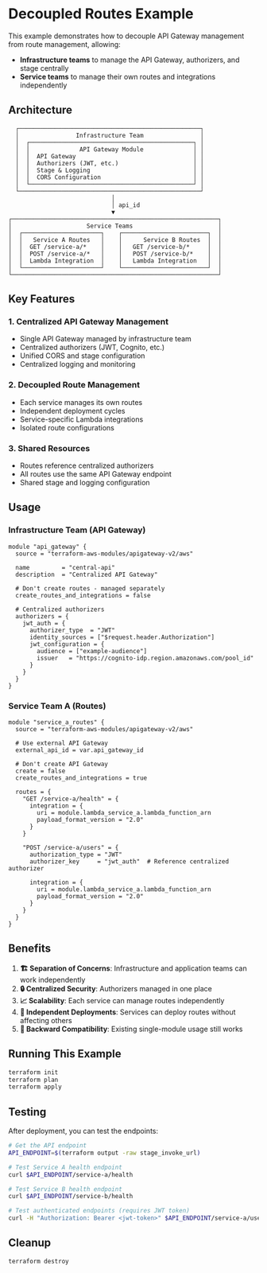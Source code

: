 # Decoupled Routes Example

This example demonstrates how to decouple API Gateway management from route management, allowing:

- **Infrastructure teams** to manage the API Gateway, authorizers, and stage centrally
- **Service teams** to manage their own routes and integrations independently

## Architecture

```
  ┌───────────────────────────────────────────────────┐
  │                Infrastructure Team                │
  │  ┌──────────────────────────────────────────────┐ │
  │  │              API Gateway Module              │ │
  │  │  API Gateway                                 │ │
  │  │  Authorizers (JWT, etc.)                     │ │
  │  │  Stage & Logging                             │ │
  │  │  CORS Configuration                          │ │
  │  └──────────────────────────────────────────────┘ │
  └───────────────────────────────────────────────────┘
                             │
                             │ api_id
                             ▼
┌──────────────────────────────────────────────────────────┐
│                     Service Teams                        │
│  ┌──────────────────────┐    ┌────────────────────────┐  │
│  │   Service A Routes   │    │      Service B Routes  │  │
│  │  GET /service-a/*    │    │   GET /service-b/*     │  │
│  │  POST /service-a/*   │    │   POST /service-b/*    │  │
│  │  Lambda Integration  │    │   Lambda Integration   │  │
│  └──────────────────────┘    └────────────────────────┘  │
└──────────────────────────────────────────────────────────┘
```

## Key Features

### 1. **Centralized API Gateway Management**
- Single API Gateway managed by infrastructure team
- Centralized authorizers (JWT, Cognito, etc.)
- Unified CORS and stage configuration
- Centralized logging and monitoring

### 2. **Decoupled Route Management**
- Each service manages its own routes
- Independent deployment cycles
- Service-specific Lambda integrations
- Isolated route configurations

### 3. **Shared Resources**
- Routes reference centralized authorizers
- All routes use the same API Gateway endpoint
- Shared stage and logging configuration

## Usage

### Infrastructure Team (API Gateway)
```hcl
module "api_gateway" {
  source = "terraform-aws-modules/apigateway-v2/aws"

  name         = "central-api"
  description  = "Centralized API Gateway"
  
  # Don't create routes - managed separately
  create_routes_and_integrations = false

  # Centralized authorizers
  authorizers = {
    jwt_auth = {
      authorizer_type  = "JWT"
      identity_sources = ["$request.header.Authorization"]
      jwt_configuration = {
        audience = ["example-audience"]
        issuer   = "https://cognito-idp.region.amazonaws.com/pool_id"
      }
    }
  }
}
```

### Service Team A (Routes)
```hcl
module "service_a_routes" {
  source = "terraform-aws-modules/apigateway-v2/aws"

  # Use external API Gateway
  external_api_id = var.api_gateway_id
  
  # Don't create API Gateway
  create = false
  create_routes_and_integrations = true

  routes = {
    "GET /service-a/health" = {
      integration = {
        uri = module.lambda_service_a.lambda_function_arn
        payload_format_version = "2.0"
      }
    }
    
    "POST /service-a/users" = {
      authorization_type = "JWT"
      authorizer_key     = "jwt_auth"  # Reference centralized authorizer
      
      integration = {
        uri = module.lambda_service_a.lambda_function_arn
        payload_format_version = "2.0"
      }
    }
  }
}
```

## Benefits

1. **🏗️ Separation of Concerns**: Infrastructure and application teams can work independently
2. **🔒 Centralized Security**: Authorizers managed in one place
3. **📈 Scalability**: Each service can manage routes independently
4. **🚀 Independent Deployments**: Services can deploy routes without affecting others
5. **🔄 Backward Compatibility**: Existing single-module usage still works

## Running This Example

```bash
terraform init
terraform plan
terraform apply
```

## Testing

After deployment, you can test the endpoints:

```bash
# Get the API endpoint
API_ENDPOINT=$(terraform output -raw stage_invoke_url)

# Test Service A health endpoint
curl $API_ENDPOINT/service-a/health

# Test Service B health endpoint  
curl $API_ENDPOINT/service-b/health

# Test authenticated endpoints (requires JWT token)
curl -H "Authorization: Bearer <jwt-token>" $API_ENDPOINT/service-a/users
```

## Cleanup

```bash
terraform destroy
```
